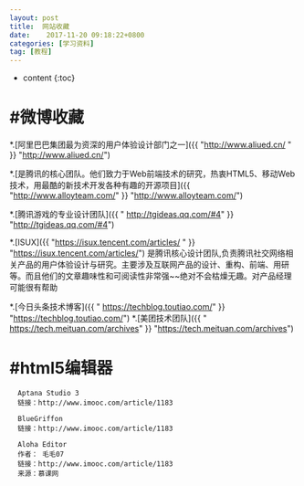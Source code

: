 ```yaml
---
layout: post
title:  网站收藏
date:    2017-11-20 09:18:22+0800
categories: [学习资料] 
tag: [教程] 
---
```


* content
{:toc}


#微博收藏
===============

   *.[阿里巴巴集团最为资深的用户体验设计部门之一]({{ "http://www.aliued.cn/ "  }} "http://www.aliued.cn/")

   *.[是腾讯的核心团队。他们致力于Web前端技术的研究，热衷HTML5、移动Web技术，用最酷的新技术开发各种有趣的开源项目]({{ "http://www.alloyteam.com/"  }} "http://www.alloyteam.com/")

   *.[腾讯游戏的专业设计团队]({{ " http://tgideas.qq.com/#4"  }} "http://tgideas.qq.com/#4")

   *.[ISUX]({{ "https://isux.tencent.com/articles/ "  }} "https://isux.tencent.com/articles/")
是腾讯核心设计团队,负责腾讯社交网络相关产品的用户体验设计与研究。主要涉及互联网产品的设计、重构、前端、用研等。而且他们的文章趣味性和可阅读性非常强~~绝对不会枯燥无趣。对产品经理可能很有帮助

   *.[今日头条技术博客]({{ " https://techblog.toutiao.com/"  }} "https://techblog.toutiao.com/")
   *.[美团技术团队]({{ " https://tech.meituan.com/archives"  }} "https://tech.meituan.com/archives")


#html5编辑器
===============


      Aptana Studio 3
      链接：http://www.imooc.com/article/1183
      
      BlueGriffon
      链接：http://www.imooc.com/article/1183
      
      Aloha Editor
      作者： 毛毛07 
      链接：http://www.imooc.com/article/1183
      来源：慕课网
      









